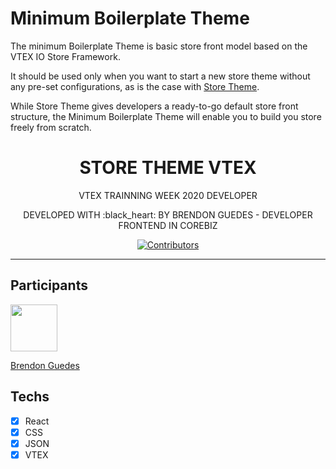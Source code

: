 # Minimum Boilerplate Theme

The minimum Boilerplate Theme is basic store front model based on the VTEX IO Store Framework.

It should be used only when you want to start a new store theme without any pre-set configurations, as is the case with [Store Theme](https://github.com/vtex-apps/store-theme). 

While Store Theme gives developers a ready-to-go default store front structure, the Minimum Boilerplate Theme will enable you to build you store freely from scratch.

<h1 align="center">
STORE THEME VTEX
</h1>

<p align="center">VTEX TRAINNING WEEK 2020 DEVELOPER</p>
<p align="center">DEVELOPED WITH :black_heart: BY BRENDON GUEDES - DEVELOPER FRONTEND IN COREBIZ</p>

<p align="center">
  <a href="https://github.com/rocketseat-content/youtube-clone-mercadolivre/graphs/contributors">
    <img src="https://img.shields.io/github/contributors/rocketseat-content/youtube-clone-mercadolivre?color=%236633cc&logoColor=%236633cc&style=flat" alt="Contributors">
  </a>
</p>

<hr>

## Participants

[<img src="https://avatars0.githubusercontent.com/u/53941150?s=400&u=7c239546bbf367580bd53c6bc7af403e2863f543&v=4" width="75px;"/>](https://github.com/brendonguedes)

[Brendon Guedes](https://github.com/brendonguedes)

## Techs

- [x] React
- [x] CSS
- [x] JSON
- [x] VTEX
